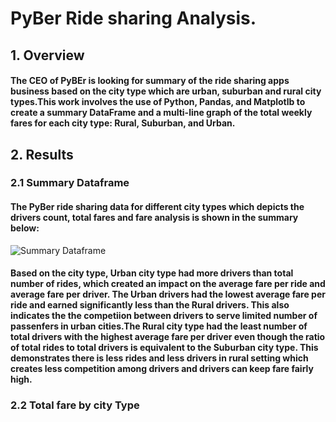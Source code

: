 # PyBer Ride sharing Analysis.
## 1. Overview
#### The CEO of PyBEr is looking for summary of the ride sharing apps business based on the city type which are urban, suburban and rural city types.This work involves the use of Python, Pandas, and Matplotlb to create a summary DataFrame and a multi-line graph of the total weekly fares for each city type: Rural, Suburban, and Urban.
## 2. Results
### 2.1 Summary Dataframe
#### The PyBer ride sharing data for different city types which depicts the drivers count, total fares and fare analysis is shown in the summary below:
![Summary Dataframe](https://user-images.githubusercontent.com/108683284/194807301-031a7080-04b7-4628-b52a-98c72c34f5eb.png)

#### Based on the city type, Urban city type had more drivers than total number of rides, which created an  impact on the average fare per ride and average fare per driver. The Urban drivers had the lowest average fare per ride and earned significantly less than the Rural drivers. This also indicates the the competiion between drivers to serve limited number of passenfers in urban cities.The Rural city type had the least number of total drivers with the highest average fare per driver even though the ratio of total rides to total drivers is equivalent to the Suburban city type. This demonstrates there is less rides and less drivers in rural setting which creates less competition among drivers and drivers can keep fare fairly high. 

### 2.2 Total fare by city Type 
